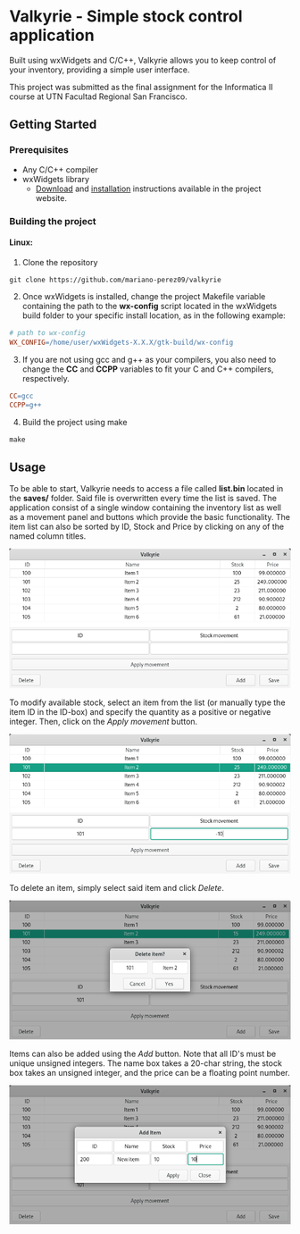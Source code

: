 # Valkyrie - Simple stock control application
Built using wxWidgets and C/C++, Valkyrie allows you to keep control of your inventory, providing a simple user interface.

This project was submitted as the final assignment for the Informatica II course at UTN Facultad Regional San Francisco.

## Getting Started

### Prerequisites
* Any C/C++ compiler
* wxWidgets library
    - [Download](https://www.wxwidgets.org/downloads/) and [installation](https://wiki.wxwidgets.org/Install) instructions available in the project website.

### Building the project
#### Linux:
1. Clone the repository
```
git clone https://github.com/mariano-perez09/valkyrie
```
2. Once wxWidgets is installed, change the project Makefile variable containing the path to the **wx-config** script located in the wxWidgets build folder to your specific install location, as in the following example:
```makefile
# path to wx-config
WX_CONFIG=/home/user/wxWidgets-X.X.X/gtk-build/wx-config
```
3. If you are not using gcc and g++ as your compilers, you also need to change the **CC** and **CCPP** variables to fit your C and C++ compilers, respectively.
```makefile
CC=gcc
CCPP=g++
```
4. Build the project using make
```
make
``` 

## Usage

To be able to start, Valkyrie needs to access a file called **list.bin** located in the **saves/** folder. Said file is overwritten every time the list is saved. The application consist of a single window containing the inventory list as well as a movement panel and buttons which provide the basic functionality. The item list can also be sorted by ID, Stock and Price by clicking on any of the named column titles.

![Main window](img/main.png)

To modify available stock, select an item from the list (or manually type the item ID in the ID-box) and specify the quantity as a positive or negative integer. Then, click on the *Apply movement* button.

![Stock movement](img/movement.png)

To delete an item, simply select said item and click *Delete*.

![Delete item](img/delete.png)

Items can also be added using the *Add* button. Note that all ID's must be unique unsigned integers. The name box takes a 20-char string, the stock box takes an unsigned integer, and the price can be a floating point number.

![Add item](img/add.png)

